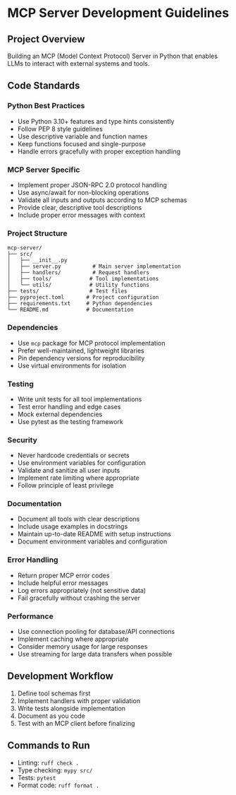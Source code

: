 # MCP Server Development Guidelines

## Project Overview
Building an MCP (Model Context Protocol) Server in Python that enables LLMs to interact with external systems and tools.

## Code Standards

### Python Best Practices
- Use Python 3.10+ features and type hints consistently
- Follow PEP 8 style guidelines
- Use descriptive variable and function names
- Keep functions focused and single-purpose
- Handle errors gracefully with proper exception handling

### MCP Server Specific
- Implement proper JSON-RPC 2.0 protocol handling
- Use async/await for non-blocking operations
- Validate all inputs and outputs according to MCP schemas
- Provide clear, descriptive tool descriptions
- Include proper error messages with context

### Project Structure
```
mcp-server/
├── src/
│   ├── __init__.py
│   ├── server.py          # Main server implementation
│   ├── handlers/          # Request handlers
│   ├── tools/            # Tool implementations
│   └── utils/            # Utility functions
├── tests/                # Test files
├── pyproject.toml       # Project configuration
├── requirements.txt     # Python dependencies
└── README.md            # Documentation
```

### Dependencies
- Use `mcp` package for MCP protocol implementation
- Prefer well-maintained, lightweight libraries
- Pin dependency versions for reproducibility
- Use virtual environments for isolation

### Testing
- Write unit tests for all tool implementations
- Test error handling and edge cases
- Mock external dependencies
- Use pytest as the testing framework

### Security
- Never hardcode credentials or secrets
- Use environment variables for configuration
- Validate and sanitize all user inputs
- Implement rate limiting where appropriate
- Follow principle of least privilege

### Documentation
- Document all tools with clear descriptions
- Include usage examples in docstrings
- Maintain up-to-date README with setup instructions
- Document environment variables and configuration

### Error Handling
- Return proper MCP error codes
- Include helpful error messages
- Log errors appropriately (not sensitive data)
- Fail gracefully without crashing the server

### Performance
- Use connection pooling for database/API connections
- Implement caching where appropriate
- Consider memory usage for large responses
- Use streaming for large data transfers when possible

## Development Workflow
1. Define tool schemas first
2. Implement handlers with proper validation
3. Write tests alongside implementation
4. Document as you code
5. Test with an MCP client before finalizing

## Commands to Run
- Linting: `ruff check .`
- Type checking: `mypy src/`
- Tests: `pytest`
- Format code: `ruff format .`